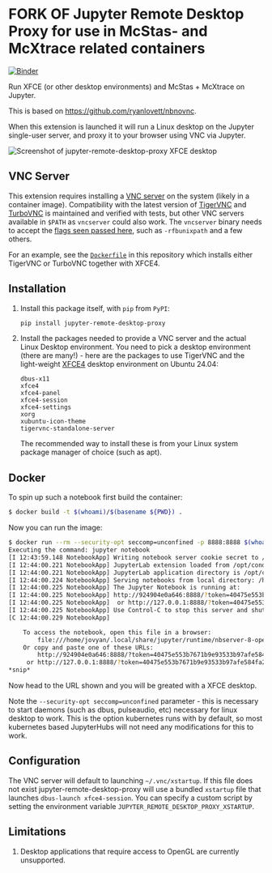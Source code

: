 # FORK OF Jupyter Remote Desktop Proxy for use in McStas- and McXtrace related containers

[![Binder](https://mybinder.org/badge_logo.svg)](https://mybinder.org/v2/gh/McStasMcXtrace/jupyter-remote-desktop-proxy/HEAD?urlpath=desktop)

Run XFCE (or other desktop environments) and McStas + McXtrace on Jupyter.

This is based on https://github.com/ryanlovett/nbnovnc.

When this extension is launched it will run a Linux desktop on the Jupyter single-user server, and proxy it to your browser using VNC via Jupyter.

![Screenshot of jupyter-remote-desktop-proxy XFCE desktop](https://raw.githubusercontent.com/jupyterhub/jupyter-remote-desktop-proxy/main/tests/reference/desktop.png)

## VNC Server

This extension requires installing a [VNC server] on the system (likely in a
container image). Compatibility with the latest version of [TigerVNC] and
[TurboVNC] is maintained and verified with tests, but other VNC servers
available in `$PATH` as `vncserver` could also work. The `vncserver` binary
needs to accept the [flags seen passed here], such as `-rfbunixpath` and a few
others.

For an example, see the [`Dockerfile`](./Dockerfile) in this repository which
installs either TigerVNC or TurboVNC together with XFCE4.

[vnc server]: https://en.wikipedia.org/wiki/Virtual_Network_Computing
[tigervnc]: https://tigervnc.org/
[turbovnc]: https://www.turbovnc.org/
[flags seen passed here]: https://github.com/jupyterhub/jupyter-remote-desktop-proxy/blob/main/jupyter_remote_desktop_proxy/setup_websockify.py
[xfce4]: https://www.xfce.org/

## Installation

1. Install this package itself, with `pip` from `PyPI`:

   ```bash
   pip install jupyter-remote-desktop-proxy
   ```

2. Install the packages needed to provide a VNC server and the actual Linux Desktop environment.
   You need to pick a desktop environment (there are many!) - here are the packages
   to use TigerVNC and the light-weight [XFCE4] desktop environment on Ubuntu 24.04:

   ```
   dbus-x11
   xfce4
   xfce4-panel
   xfce4-session
   xfce4-settings
   xorg
   xubuntu-icon-theme
   tigervnc-standalone-server
   ```

   The recommended way to install these is from your Linux system package manager
   of choice (such as apt).

## Docker

To spin up such a notebook first build the container:

```bash
$ docker build -t $(whoami)/$(basename ${PWD}) .
```

Now you can run the image:

```bash
$ docker run --rm --security-opt seccomp=unconfined -p 8888:8888 $(whoami)/$(basename ${PWD})
Executing the command: jupyter notebook
[I 12:43:59.148 NotebookApp] Writing notebook server cookie secret to /home/jovyan/.local/share/jupyter/runtime/notebook_cookie_secret
[I 12:44:00.221 NotebookApp] JupyterLab extension loaded from /opt/conda/lib/python3.7/site-packages/jupyterlab
[I 12:44:00.221 NotebookApp] JupyterLab application directory is /opt/conda/share/jupyter/lab
[I 12:44:00.224 NotebookApp] Serving notebooks from local directory: /home/jovyan
[I 12:44:00.225 NotebookApp] The Jupyter Notebook is running at:
[I 12:44:00.225 NotebookApp] http://924904e0a646:8888/?token=40475e553b7671b9e93533b97afe584fa2030448505a7d83
[I 12:44:00.225 NotebookApp]  or http://127.0.0.1:8888/?token=40475e553b7671b9e93533b97afe584fa2030448505a7d83
[I 12:44:00.225 NotebookApp] Use Control-C to stop this server and shut down all kernels (twice to skip confirmation).
[C 12:44:00.229 NotebookApp]

    To access the notebook, open this file in a browser:
        file:///home/jovyan/.local/share/jupyter/runtime/nbserver-8-open.html
    Or copy and paste one of these URLs:
        http://924904e0a646:8888/?token=40475e553b7671b9e93533b97afe584fa2030448505a7d83
     or http://127.0.0.1:8888/?token=40475e553b7671b9e93533b97afe584fa2030448505a7d83
*snip*
```

Now head to the URL shown and you will be greated with a XFCE desktop.

Note the `--security-opt seccomp=unconfined` parameter - this is necessary
to start daemons (such as dbus, pulseaudio, etc) necessary for linux desktop
to work. This is the option kubernetes runs with by default, so most kubernetes
based JupyterHubs will not need any modifications for this to work.

## Configuration

The VNC server will default to launching `~/.vnc/xstartup`.
If this file does not exist jupyter-remote-desktop-proxy will use a bundled `xstartup` file that launches `dbus-launch xfce4-session`.
You can specify a custom script by setting the environment variable `JUPYTER_REMOTE_DESKTOP_PROXY_XSTARTUP`.

## Limitations

1. Desktop applications that require access to OpenGL are currently unsupported.

